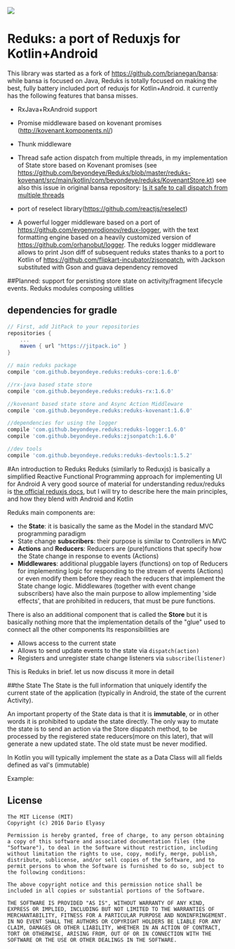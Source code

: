 [![](https://jitpack.io/v/beyondeye/reduks.svg)](https://jitpack.io/#beyondeye/reduks)

# Reduks: a port of Reduxjs for Kotlin+Android

This library was started as a fork of https://github.com/brianegan/bansa: while bansa is focused on Java, Reduks is totally focused on making the best, fully battery included port of reduxjs for Kotlin+Android.
it currently has the following features that bansa misses.

 - RxJava+RxAndroid support
 
 - Promise middleware based on kovenant promises (http://kovenant.komponents.nl/)
 
 - Thunk middleware
 
 - Thread safe action dispatch from multiple threads, in my implementation of State store based on Kovenant promises
  (see https://github.com/beyondeye/Reduks/blob/master/reduks-kovenant/src/main/kotlin/com/beyondeye/reduks/KovenantStore.kt)
   see also this issue in original bansa repository: [Is it safe to call dispatch from multiple threads](https://github.com/brianegan/bansa/issues/24)

 - port of reselect library(https://github.com/reactjs/reselect)
 
 - A powerful logger middleware based on a port of https://github.com/evgenyrodionov/redux-logger, with the text
  formatting engine based on a heavily customized version of https://github.com/orhanobut/logger. 
  The reduks logger middleware allows to print Json diff of subsequent reduks states  thanks to a port to Kotlin of https://github.com/flipkart-incubator/zjsonpatch, with Jackson substituted with Gson and guava dependency removed

##Planned:
support for persisting store state on activity/fragment lifecycle events. Reduks modules composing utilities

## dependencies for gradle
```groovy
// First, add JitPack to your repositories
repositories {
    ...
    maven { url "https://jitpack.io" }
}

// main reduks package
compile 'com.github.beyondeye.reduks:reduks-core:1.6.0'

//rx-java based state store
compile 'com.github.beyondeye.reduks:reduks-rx:1.6.0'

//kovenant based state store and Async Action Middleware
compile 'com.github.beyondeye.reduks:reduks-kovenant:1.6.0'

//dependencies for using the logger
compile 'com.github.beyondeye.reduks:reduks-logger:1.6.0'
compile 'com.github.beyondeye.reduks:zjsonpatch:1.6.0'

//dev tools
compile 'com.github.beyondeye.reduks:reduks-devtools:1.5.2'

```

#An introduction to Reduks
Reduks (similarly to Reduxjs) is basically a simplified Reactive Functional Programming approach for implementing UI for Android
A very good source of material for understanding redux/reduks is [the official reduxjs docs](http://redux.js.org/), but I will try to describe here the main principles, and how they blend with Android and Kotlin

Reduks main components are:

* the __State__: it is basically the same as the Model in the  standard MVC programming paradigm
* State change __subscribers__: their purpose is similar to Controllers in  MVC 
* __Actions__ and __Reducers__: Reducers are (pure)functions that specify how the State change in response to events (Actions)
* __Middlewares__: additional pluggable layers (functions) on top of Reducers for implementing logic for responding to the stream of events (Actions) or even modify them before they reach the reducers that implement the State change logic.
 Middlewares (together with event change subscribers) have also the main purpose to allow implementing 'side effects', that are prohibited in reducers, that must be pure functions.

There is also an additional component that is called the __Store__ but it is basically nothing more that the implementation details of the "glue" used to connect all the other components
Its responsibilities are 

* Allows access to the current state
* Allows to send update events to the state  via `dispatch(action)`
* Registers and unregister state change listeners via `subscribe(listener)`

This is Reduks in brief. let us now discuss it more in detail

##the State
The State is the full information that uniquely identify the current state of the application (typically in Android, the state of the current Activity).

An important property of the State data is that it is __immutable__, or in other words it is prohibited to update the state directly. The only way to mutate the 
state is to send an action via the Store dispatch method, to be processed by the registered state reducers(more on this later), that will generate a new updated state. The old state must be never modified.

In Kotlin  you will typically implement the state as a Data Class will all fields defined as val's (immutable)

Example:

## License

~~~
The MIT License (MIT)
Copyright (c) 2016 Dario Elyasy

Permission is hereby granted, free of charge, to any person obtaining a copy of this software and associated documentation files (the "Software"), to deal in the Software without restriction, including without limitation the rights to use, copy, modify, merge, publish, distribute, sublicense, and/or sell copies of the Software, and to permit persons to whom the Software is furnished to do so, subject to the following conditions:

The above copyright notice and this permission notice shall be included in all copies or substantial portions of the Software.

THE SOFTWARE IS PROVIDED "AS IS", WITHOUT WARRANTY OF ANY KIND, EXPRESS OR IMPLIED, INCLUDING BUT NOT LIMITED TO THE WARRANTIES OF MERCHANTABILITY, FITNESS FOR A PARTICULAR PURPOSE AND NONINFRINGEMENT. IN NO EVENT SHALL THE AUTHORS OR COPYRIGHT HOLDERS BE LIABLE FOR ANY CLAIM, DAMAGES OR OTHER LIABILITY, WHETHER IN AN ACTION OF CONTRACT, TORT OR OTHERWISE, ARISING FROM, OUT OF OR IN CONNECTION WITH THE SOFTWARE OR THE USE OR OTHER DEALINGS IN THE SOFTWARE.
~~~
